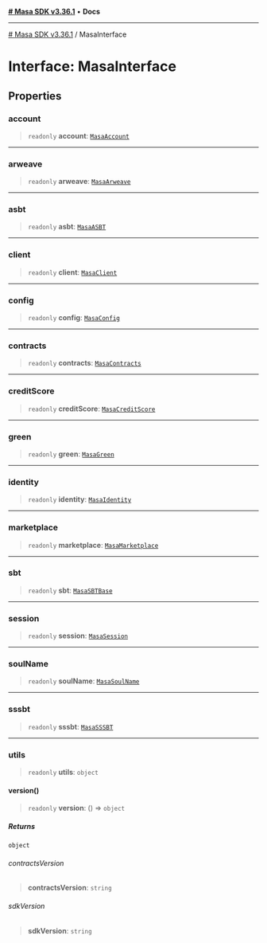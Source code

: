 [**# Masa SDK v3.36.1**](../README.md) • **Docs**

***

[# Masa SDK v3.36.1](../globals.md) / MasaInterface

# Interface: MasaInterface

## Properties

### account

> `readonly` **account**: [`MasaAccount`](../classes/MasaAccount.md)

***

### arweave

> `readonly` **arweave**: [`MasaArweave`](../classes/MasaArweave.md)

***

### asbt

> `readonly` **asbt**: [`MasaASBT`](../classes/MasaASBT.md)

***

### client

> `readonly` **client**: [`MasaClient`](../classes/MasaClient.md)

***

### config

> `readonly` **config**: [`MasaConfig`](MasaConfig.md)

***

### contracts

> `readonly` **contracts**: [`MasaContracts`](../classes/MasaContracts.md)

***

### creditScore

> `readonly` **creditScore**: [`MasaCreditScore`](../classes/MasaCreditScore.md)

***

### green

> `readonly` **green**: [`MasaGreen`](../classes/MasaGreen.md)

***

### identity

> `readonly` **identity**: [`MasaIdentity`](../classes/MasaIdentity.md)

***

### marketplace

> `readonly` **marketplace**: [`MasaMarketplace`](../classes/MasaMarketplace.md)

***

### sbt

> `readonly` **sbt**: [`MasaSBTBase`](../classes/MasaSBTBase.md)

***

### session

> `readonly` **session**: [`MasaSession`](../classes/MasaSession.md)

***

### soulName

> `readonly` **soulName**: [`MasaSoulName`](../classes/MasaSoulName.md)

***

### sssbt

> `readonly` **sssbt**: [`MasaSSSBT`](../classes/MasaSSSBT.md)

***

### utils

> `readonly` **utils**: `object`

#### version()

> `readonly` **version**: () => `object`

##### Returns

`object`

###### contractsVersion

> **contractsVersion**: `string`

###### sdkVersion

> **sdkVersion**: `string`
